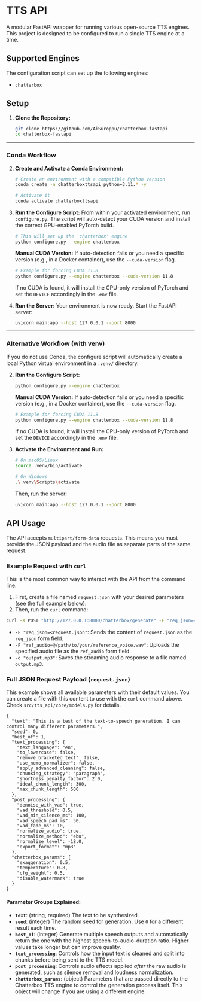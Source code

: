 # TTS API

A modular FastAPI wrapper for running various open-source TTS engines. This project is designed to be configured to run a single TTS engine at a time.


## Supported Engines

The configuration script can set up the following engines:
-   `chatterbox`


## Setup

1.  **Clone the Repository:**
    ```bash
    git clone https://github.com/AiSuroppu/chatterbox-fastapi
    cd chatterbox-fastapi
    ```

---

### Conda Workflow

2.  **Create and Activate a Conda Environment:**
    ```bash
    # Create an environment with a compatible Python version
    conda create -n chatterboxttsapi python=3.11.* -y

    # Activate it
    conda activate chatterboxttsapi
    ```

3.  **Run the Configure Script:**
    From within your activated environment, run `configure.py`. The script will auto-detect your CUDA version and install the correct GPU-enabled PyTorch build.

    ```bash
    # This will set up the 'chatterbox' engine
    python configure.py --engine chatterbox
    ```

    **Manual CUDA Version:** If auto-detection fails or you need a specific version (e.g., in a Docker container), use the `--cuda-version` flag.
    ```bash
    # Example for forcing CUDA 11.8
    python configure.py --engine chatterbox --cuda-version 11.8
    ```
    If no CUDA is found, it will install the CPU-only version of PyTorch and set the `DEVICE` accordingly in the `.env` file.

4.  **Run the Server:**
    Your environment is now ready. Start the FastAPI server:
    ```bash
    uvicorn main:app --host 127.0.0.1 --port 8000
    ```

---

### Alternative Workflow (with venv)

If you do not use Conda, the configure script will automatically create a local Python virtual environment in a `.venv/` directory.

2.  **Run the Configure Script:**
    ```bash
    python configure.py --engine chatterbox
    ```
    
    **Manual CUDA Version:** If auto-detection fails or you need a specific version (e.g., in a Docker container), use the `--cuda-version` flag.
    ```bash
    # Example for forcing CUDA 11.8
    python configure.py --engine chatterbox --cuda-version 11.8
    ```
    If no CUDA is found, it will install the CPU-only version of PyTorch and set the `DEVICE` accordingly in the `.env` file.

3.  **Activate the Environment and Run:**
    ```bash
    # On macOS/Linux
    source .venv/bin/activate

    # On Windows
    .\.venv\Scripts\activate
    ```
    Then, run the server:
    ```bash
    uvicorn main:app --host 127.0.0.1 --port 8000
    ```


## API Usage

The API accepts `multipart/form-data` requests. This means you must provide the JSON payload and the audio file as separate parts of the same request.

### Example Request with `curl`

This is the most common way to interact with the API from the command line.

1.  First, create a file named `request.json` with your desired parameters (see the full example below).
2.  Then, run the `curl` command:

```bash
curl -X POST "http://127.0.0.1:8000/chatterbox/generate" -F "req_json=<request.json" -F "ref_audio=@/path/to/your/reference_voice.wav" -o "output.mp3"
```
-   `-F "req_json=<request.json"`: Sends the content of `request.json` as the `req_json` form field.
-   `-F "ref_audio=@/path/to/your/reference_voice.wav"`: Uploads the specified audio file as the `ref_audio` form field.
-   `-o "output.mp3"`: Saves the streaming audio response to a file named `output.mp3`.

### Full JSON Request Payload (`request.json`)

This example shows all available parameters with their default values. You can create a file with this content to use with the `curl` command above. Check `src/tts_api/core/models.py` for details.

```jsonc
{
  "text": "This is a test of the text-to-speech generation. I can control many different parameters.",
  "seed": 0,
  "best_of": 1,
  "text_processing": {
    "text_language": "en",
    "to_lowercase": false,
    "remove_bracketed_text": false,
    "use_nemo_normalizer": false,
    "apply_advanced_cleaning": false,
    "chunking_strategy": "paragraph",
    "shortness_penalty_factor": 2.0,
    "ideal_chunk_length": 300,
    "max_chunk_length": 500
  },
  "post_processing": {
    "denoise_with_vad": true,
    "vad_threshold": 0.5,
    "vad_min_silence_ms": 100,
    "vad_speech_pad_ms": 50,
    "vad_fade_ms": 10,
    "normalize_audio": true,
    "normalize_method": "ebu",
    "normalize_level": -18.0,
    "export_format": "mp3"
  },
  "chatterbox_params": {
    "exaggeration": 0.5,
    "temperature": 0.8,
    "cfg_weight": 0.5,
    "disable_watermark": true
  }
}
```

#### Parameter Groups Explained:

-   **`text`**: (string, required) The text to be synthesized.
-   **`seed`**: (integer) The random seed for generation. Use `0` for a different result each time.
-   **`best_of`**: (integer) Generate multiple speech outputs and automatically return the one with the highest speech-to-audio-duration ratio. Higher values take longer but can improve quality.
-   **`text_processing`**: Controls how the input text is cleaned and split into chunks before being sent to the TTS model.
-   **`post_processing`**: Controls audio effects applied *after* the raw audio is generated, such as silence removal and loudness normalization.
-   **`chatterbox_params`**: (object) Parameters that are passed directly to the Chatterbox TTS engine to control the generation process itself. This object will change if you are using a different engine.
